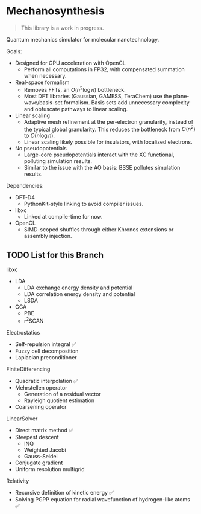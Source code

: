 # Mechanosynthesis

> This library is a work in progress.

Quantum mechanics simulator for molecular nanotechnology.

Goals:
- Designed for GPU acceleration with OpenCL
  - Perform all computations in FP32, with compensated summation when necessary.
- Real-space formalism
  - Removes FFTs, an $O(n^2\log{n})$ bottleneck.
  - Most DFT libraries (Gaussian, GAMESS, TeraChem) use the plane-wave/basis-set formalism. Basis sets add unnecessary complexity and obfuscate pathways to linear scaling.
- Linear scaling
  - Adaptive mesh refinement at the per-electron granularity, instead of the typical global granularity. This reduces the bottleneck from $O(n^2)$ to $O(n\log{n})$.
  - Linear scaling likely possible for insulators, with localized electrons.
- No pseudopotentials
  - Large-core pseudopotentials interact with the XC functional, polluting simulation results.
  - Similar to the issue with the AO basis: BSSE pollutes simulation results.

Dependencies:
- DFT-D4
  - PythonKit-style linking to avoid compiler issues.
- libxc
  - Linked at compile-time for now.
- OpenCL
  - SIMD-scoped shuffles through either Khronos extensions or assembly injection.

## TODO List for this Branch

libxc
- LDA
  - LDA exchange energy density and potential
  - LDA correlation energy density and potential
  - LSDA
- GGA
  - PBE
  - r<sup>2</sup>SCAN

Electrostatics
- Self-repulsion integral ✅
- Fuzzy cell decomposition
- Laplacian preconditioner

FiniteDifferencing
- Quadratic interpolation ✅
- Mehrstellen operator
  - Generation of a residual vector
  - Rayleigh quotient estimation
- Coarsening operator

LinearSolver
- Direct matrix method ✅
- Steepest descent
  - INQ
  - Weighted Jacobi
  - Gauss-Seidel
- Conjugate gradient
- Uniform resolution multigrid

Relativity
- Recursive definition of kinetic energy ✅
- Solving PGPP equation for radial wavefunction of hydrogen-like atoms ✅
